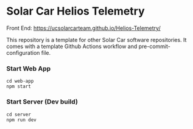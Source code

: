 # Solar Car Helios Telemetry

Front End: https://ucsolarcarteam.github.io/Helios-Telemetry/

This repository is a template for other Solar Car software repositories. It comes with a template Github Actions workflow and pre-commit-configuration file.

### Start Web App
```
cd web-app
npm start
```

### Start Server (Dev build)
```
cd server
npm run dev
```


